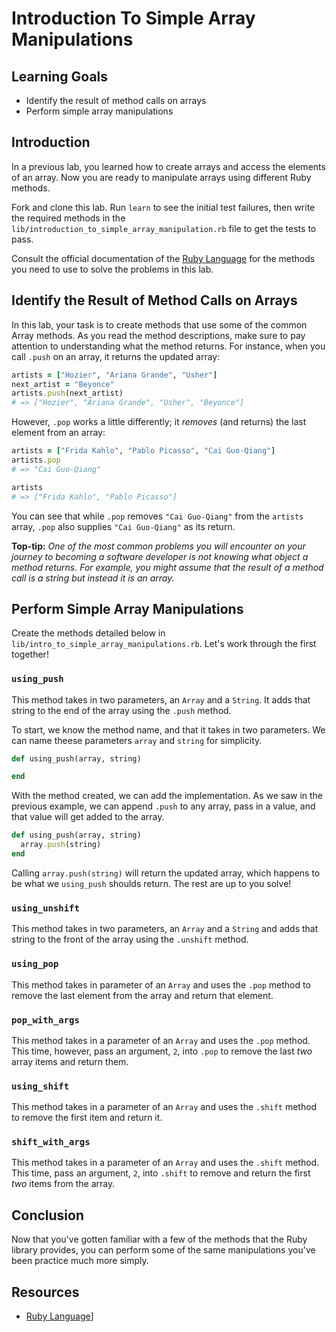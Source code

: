 
# Introduction To Simple Array Manipulations

## Learning Goals

- Identify the result of method calls on arrays
- Perform simple array manipulations

## Introduction

In a previous lab, you learned how to create arrays and access the elements of
an array. Now you are ready to manipulate arrays using different Ruby methods.

Fork and clone this lab. Run `learn` to see the initial test failures, then
write the required methods in the
`lib/introduction_to_simple_array_manipulation.rb` file to get the tests to
pass.

Consult the official documentation of the [Ruby Language](http://ruby-doc.org/core-2.2.0/)
for the methods you need to use to solve the problems in this lab.

## Identify the Result of Method Calls on Arrays

In this lab, your task is to create methods that use some of the common Array
methods. As you read the method descriptions, make sure to pay attention to
understanding what the method returns. For instance, when you call `.push` on an
array, it returns the updated array:

```ruby
artists = ["Hozier", "Ariana Grande", "Usher"]
next_artist = "Beyonce"
artists.push(next_artist)
# => ["Hozier", "Ariana Grande", "Usher", "Beyonce"]
```

However, `.pop` works a little differently; it *removes* (and returns) the last
element from an array:

```ruby
artists = ["Frida Kahlo", "Pablo Picasso", "Cai Guo-Qiang"]
artists.pop
# => "Cai Guo-Qiang"

artists
# => ["Frida Kahlo", "Pablo Picasso"]
```

You can see that while `.pop` removes `"Cai Guo-Qiang"` from the `artists`
array, `.pop` also supplies `"Cai Guo-Qiang"` as its return.

**Top-tip:** _One of the most common problems you will encounter on your journey
to becoming a software developer is not knowing what object a method returns.
For example, you might assume that the result of a method call is a string but
instead it is an array._

## Perform Simple Array Manipulations

Create the methods detailed below in
`lib/intro_to_simple_array_manipulations.rb`. Let's work through the first
together!

### `using_push`

This method takes in two parameters, an `Array` and a `String`. It adds that
string to the end of the array using the `.push` method.

To start, we know the method name, and that it takes in two parameters. We can
name theese parameters `array` and `string` for simplicity.

```ruby
def using_push(array, string)

end
```

With the method created, we can add the implementation. As we saw in the previous
example, we can append `.push` to any array, pass in a value, and that value will
get added to the array.

```ruby
def using_push(array, string)
  array.push(string)
end
```

Calling `array.push(string)` will return the updated array, which happens to be
what we `using_push` shoulds return. The rest are up to you solve!

### `using_unshift`

This method takes in two parameters, an `Array` and a `String` and adds that
string to the front of the array using the `.unshift` method.

### `using_pop`

This method takes in parameter of an `Array` and uses the `.pop` method to remove
the last element from the array and return that element.

### `pop_with_args`

This method takes in a parameter of an `Array` and uses the `.pop` method. This
time, however, pass an argument, `2`, into `.pop` to remove the last _two_ array
items and return them.

### `using_shift`

This method takes in a parameter of an `Array` and uses the `.shift` method to
remove the first item and return it.

### `shift_with_args`

This method takes in a parameter of an `Array` and uses the `.shift` method.
This time, pass an argument, `2`, into `.shift` to remove and return the first
_two_ items from the array.

## Conclusion

Now that you've gotten familiar with a few of the methods that the Ruby library
provides, you can perform some of the same manipulations you've been practice
much more simply.

## Resources

* [Ruby Language](http://ruby-doc.org/core-2.2.0/)]
